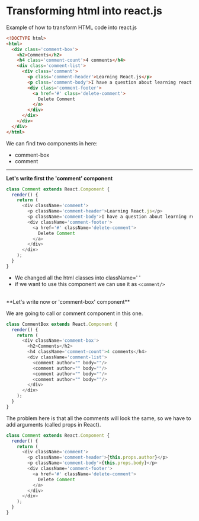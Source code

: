 # Transforming html into react.js


Example of how to transform HTML code into react.js

```html
<!DOCTYPE html>
<html>
  <div class='comment-box'>
    <h2>Comments</h2>
    <h4 class='comment-count'>4 comments</h4>
    <div class='comment-list'>
      <div class='comment'>
        <p class='comment-header'>Learning React.js</p>
        <p class='comment-body'>I have a question about learning react.js.</p>
        <div class='comment-footer'>
          <a href='#' class='delete-comment'>
            Delete Comment
          </a>
        </div>
      </div>
    </div>
  </div>
</html>
```

We can find two components in here: 
- comment-box
- comment


---


**Let's write first the 'comment' component**


```js
class Comment extends React.Component {
  render() {
    return (
      <div className='comment'>
        <p className='comment-header'>Learning React.js</p>
        <p className='comment-body'>I have a question about learning react.js.</p>
        <div className='comment-footer'>
          <a href='#' className='delete-comment'>
            Delete Comment
          </a>
        </div>
      </div>
    );
  }
}

```
- We changed all the html classes into className=' '
- if we want to use this component we can use it as ``<comment/>``

<br>
**Let's write now or 'comment-box' component** <br>

We are going to call or comment component in this one. 

```js
class CommentBox extends React.Component {
  render() {
    return (
      <div className='comment-box'>
        <h2>Comments</h2>
        <h4 className='comment-count'>4 comments</h4>
        <div className='comment-list'>
          <comment author="" body=""/>
          <comment author="" body=""/>
          <comment author="" body=""/>
          <comment author="" body=""/>
        </div>
      </div>
    );
  }
}
```

The problem here is that all the comments will look the same, so we have to add arguments (called props in React).

```js
class Comment extends React.Component {
  render() {
    return (
      <div className='comment'>
        <p className='comment-header'>{this.props.author}</p>
        <p className='comment-body'>{this.props.body}</p>
        <div className='comment-footer'>
          <a href='#' className='delete-comment'>
            Delete Comment
          </a>
        </div>
      </div>
    );
  }
}
```
